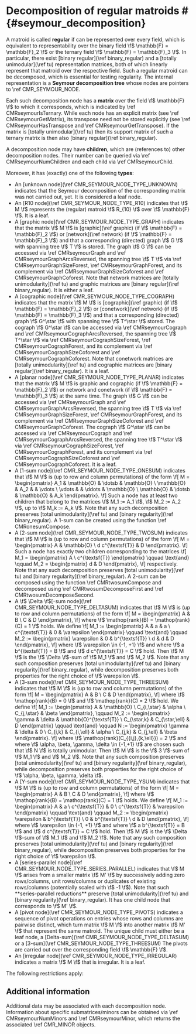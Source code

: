 # Decomposition of regular matroids # {#seymour_decomposition}

A matroid is called **regular** if can be represented over every field, which is equivalent to representability over the binary field \f$ \mathbb{F} = \mathbb{F}_2 \f$ or the ternary field \f$ \mathbb{F} = \mathbb{F}_3 \f$.
In particular, there exist [binary regular](\ref binary_regular) and a [totally unimodular](\ref tu) representation matrices, both of which linearly represent that matroid over the respective field.
Such a regular matroid can be decomposed, which is essential for testing regularity.
The internal representation is a **Seymour decomposition tree** whose nodes are pointers to \ref CMR_SEYMOUR_NODE.

Each such decomposition node has a **matrix** over the field \f$ \mathbb{F} \f$ to which it corresponds, which is indicated by \ref CMRseymourIsTernary.
While each node has an explicit matrix (see \ref CMRseymourGetMatrix), its transpose need not be stored explicitly (see \ref CMRseymourHasTranspose and \ref CMRseymourGetTranspose).
If the matrix is [totally unimodular](\ref tu) then its support matrix of such a ternary matrix is then also [binary regular](\ref binary_regular).

A decomposition node may have **children**, which are (references to) other decomposition nodes.
Their number can be queried via \ref CMRseymourNumChildren and each child via \ref CMRseymourChild.

Moreover, it has (exactly) one of the following **types**:

 - An [unknown node](\ref CMR_SEYMOUR_NODE_TYPE_UNKNOWN) indicates that the Seymour decomposition of the corresponding matrix was not carried out, yet.
   It is considered a leaf node.
 - An [R10 node](\ref CMR_SEYMOUR_NODE_TYPE_R10) indicates that \f$ M \f$ represents the (regular) matroid \f$ R_{10} \f$ over \f$ \mathbb{F} \f$.
   It is a leaf.
 - A [graphic node](\ref CMR_SEYMOUR_NODE_TYPE_GRAPH) indicates that the matrix \f$ M \f$ is [graphic](\ref graphic) (if \f$ \mathbb{F} = \mathbb{F}_2 \f$) or [network](\ref network) (if \f$ \mathbb{F} = \mathbb{F}_3 \f$) and that a corresponding (directed) graph \f$ G \f$ with spanning tree \f$ T \f$ is stored.
   The graph \f$ G \f$ can be accessed via \ref CMRseymourGraph and \ref CMRseymourGraphArcsReversed, the spanning tree \f$ T \f$ via \ref CMRseymourGraphSizeForest, \ref CMRseymourGraphForest, and its complement via \ref CMRseymourGraphSizeCoforest and \ref CMRseymourGraphCoforest.
   Note that network matrices are [totally unimodularity](\ref tu) and graphic matrices are [binary regular](\ref binary_regular).
   It is either a leaf.
 - A [cographic node](\ref CMR_SEYMOUR_NODE_TYPE_COGRAPH) indicates that the matrix \f$ M \f$ is [cographic](\ref graphic) (if \f$ \mathbb{F} = \mathbb{F}_2 \f$) or [conetwork](\ref network) (if \f$ \mathbb{F} = \mathbb{F}_3 \f$) and that a corresponding (directed) graph \f$ G^\star \f$ with spanning tree \f$ T^\star \f$ stored.
   The cograph \f$ G^\star \f$ can be accessed via \ref CMRseymourCograph and \ref CMRseymourCographArcsReversed, the spanning tree \f$ T^\star \f$ via \ref CMRseymourCographSizeForest, \ref CMRseymourCographForest, and its complement via \ref CMRseymourCographSizeCoforest and \ref CMRseymourCographCoforest.
   Note that conetwork matrices are [totally unimodularity](\ref tu) and cographic matrices are [binary regular](\ref binary_regular).
   It is a leaf.
 - A [planar node](\ref CMR_SEYMOUR_NODE_TYPE_PLANAR) indicates that the matrix \f$ M \f$ is graphic and cographic (if \f$ \mathbb{F} = \mathbb{F}_2 \f$) or network and conetwork (if \f$ \mathbb{F} = \mathbb{F}_3 \f$) at the same time.
   The graph \f$ G \f$ can be accessed via \ref CMRseymourGraph and \ref CMRseymourGraphArcsReversed, the spanning tree \f$ T \f$ via \ref CMRseymourGraphSizeForest, \ref CMRseymourGraphForest, and its complement via \ref CMRseymourGraphSizeCoforest and \ref CMRseymourGraphCoforest.
   The cograph \f$ G^\star \f$ can be accessed via \ref CMRseymourCograph and \ref CMRseymourCographArcsReversed, the spanning tree \f$ T^\star \f$ via \ref CMRseymourCographSizeForest, \ref CMRseymourCographForest, and its complement via \ref CMRseymourCographSizeCoforest and \ref CMRseymourCographCoforest.
   It is a leaf.
 - A [1-sum node](\ref CMR_SEYMOUR_NODE_TYPE_ONESUM) indicates that \f$ M \f$ is (up to row and column permutations) of the form
   \f[
      M = \begin{pmatrix}
            A_1        & \mathbb{O} & \dotsb     & \mathbb{O} \\
            \mathbb{O} & A_2        &            & \vdots \\
            \vdots     &            & \ddots     & \mathbb{O} \\
            \mathbb{O} & \dotsb     & \mathbb{O} & A_k
          \end{pmatrix}.
   \f]
   Such a node has at least two children that belong to the matrices \f$ M_1 := A_1 \f$, \f$ M_2 := A_2 \f$, up to \f$ M_k := A_k \f$.
   Note that any such decomposition preserves [total unimodularity](\ref tu) and [binary regularity](\ref binary_regular).
   A 1-sum can be created using the function \ref CMRonesumCompose.
 - A [2-sum node](\ref CMR_SEYMOUR_NODE_TYPE_TWOSUM) indicates that \f$ M \f$ is (up to row and column permutations) of the form
   \f[
      M = \begin{pmatrix} A & \mathbb{O} \\ d c^{\textsf{T}} & D \end{pmatrix}.
   \f]
   Such a node has exactly two children corresponding to the matrices
   \f[
      M_1 = \begin{pmatrix} A \\ c^{\textsf{T}} \end{pmatrix}
      \qquad \text{and} \qquad
      M_2 = \begin{pmatrix} d & D \end{pmatrix},
   \f]
   respectively.
   Note that any such decomposition preserves [total unimodularity](\ref tu) and [binary regularity](\ref binary_regular).
   A 2-sum can be composed using the function \ref CMRtwosumCompose and decomposed using \ref CMRtwosumDecomposeFirst and \ref CMRtwosumDecomposeSecond.
 - A \f$ \Delta \f$[-sum node](\ref CMR_SEYMOUR_NODE_TYPE_DELTASUM) indicates that \f$ M \f$ is (up to row and column permutations) of the form
   \f[
      M = \begin{pmatrix} A & B \\ C & D \end{pmatrix},
   \f]
   where \f$ \mathop{rank}(B) = \mathop{rank}(C) = 1 \f$ holds.
   We define
   \f[
     M_1 := \begin{pmatrix}
              A & a & a \\
              c^{\textsf{T}} & 0 & \varepsilon
            \end{pmatrix}
     \qquad \text{and} \qquad
     M_2 := \begin{pmatrix}
              \varepsilon & 0 & b^{\textsf{T}} \\
              d & d & D
            \end{pmatrix},
   \f]
   where \f$ \varepsilon \in \{-1, +1\} \f$ and where \f$ a b^{\textsf{T}} = B \f$ and \f$ d c^{\textsf{T}} = C \f$ hold.
   Then \f$ M \f$ is the \f$ \Delta \f$-sum of \f$ M_1 \f$ and \f$ M_2 \f$.
   Note that any such composition preserves [total unimodularity](\ref tu) and [binary regularity](\ref binary_regular),
   while decomposition preserves both properties for the right choice of \f$ \varepsilon \f$.
 - A [3-sum node](\ref CMR_SEYMOUR_NODE_TYPE_THREESUM) indicates that \f$ M \f$ is (up to row and column permutations) of the form
   \f[
      M = \begin{pmatrix} A & B \\ C & D \end{pmatrix},
   \f]
   where \f$ \mathop{rank}(B) = 0 \f$ and \f$ \mathop{rank}(C) = 2 \f$ hold.
   We define
   \f[
     M_1 := \begin{pmatrix}
              A & \mathbb{O} \\
              C_{i,\star} & \alpha \\
              C_{j,\star} & \beta
            \end{pmatrix},
     \qquad
     M_2 := \begin{pmatrix}
              \gamma & \delta & \mathbb{O}^{\textsf{T}} \\
              C_{\star,k} & C_{\star,\ell} & D
            \end{pmatrix}
     \qquad \text{and} \qquad
     N := \begin{pmatrix}
              \gamma & \delta & 0 \\
              C_{i,k} & C_{i,\ell} & \alpha \\
              C_{j,k} & C_{j,\ell} & \beta
            \end{pmatrix}.
   \f]
   where \f$ \mathop{rank}(C_{\{i,j\},\{k,\ell\}}) = 2 \f$ and where \f$ \alpha, \beta, \gamma, \delta \in \{-1,+1\} \f$ are chosen such that
   \f$ N \f$ is totally unimodular.
   Then \f$ M \f$ is the \f$ 3 \f$-sum of \f$ M_1 \f$ and \f$ M_2 \f$.
   Note that any such composition preserves [total unimodularity](\ref tu) and [binary regularity](\ref binary_regular),
   while decomposition preserves both properties for the right choice of \f$ \alpha, \beta, \gamma, \delta \f$.
 - A [Y-sum node](\ref CMR_SEYMOUR_NODE_TYPE_YSUM) indicates that \f$ M \f$ is (up to row and column permutations) of the form
   \f[
      M = \begin{pmatrix} A & B \\ C & D \end{pmatrix},
   \f]
   where \f$ \mathop{rank}(B) = \mathop{rank}(C) = 1 \f$ holds.
   We define
   \f[
     M_1 := \begin{pmatrix}
              A & a \\
              c^{\textsf{T}} & 0 \\
              c^{\textsf{T}} & \varepsilon
            \end{pmatrix}
     \qquad \text{and} \qquad
     M_2 := \begin{pmatrix}
              \varepsilon & b^{\textsf{T}} \\
              0 & b^{\textsf{T}} \\
              d & D
            \end{pmatrix},
   \f]
   where \f$ \varepsilon \in \{-1, +1\} \f$ and where \f$ a b^{\textsf{T}} = B \f$ and \f$ d c^{\textsf{T}} = C \f$ hold.
   Then \f$ M \f$ is the \f$ \Delta \f$-sum of \f$ M_1 \f$ and \f$ M_2 \f$.
   Note that any such composition preserves [total unimodularity](\ref tu) and [binary regularity](\ref binary_regular),
   while decomposition preserves both properties for the right choice of \f$ \varepsilon \f$.
 - A [series-parallel node](\ref CMR_SEYMOUR_NODE_TYPE_SERIES_PARALLEL) indicates that \f$ M \f$ arises from a smaller matrix \f$ M' \f$ by successively adding zero rows/columns, unit rows/columns or duplicates of existing rows/columns (potentially scaled with \f$ -1 \f$).
   Note that such **series-parallel reductions** preserve [total unimodularity](\ref tu) and [binary regularity](\ref binary_regular).
   It has one child node that corresponds to \f$ M' \f$.
 - A [pivot node](\ref CMR_SEYMOUR_NODE_TYPE_PIVOTS) indicates a sequence of pivot operations on entries whose rows and columns are pairwise distinct, which turn matrix \f$ M \f$ into another matrix \f$ M' \f$ that represent the same matroid.
   The unique child must either be a leaf node, a [Delta-sum](\ref CMR_SEYMOUR_NODE_TYPE_DELTASUM) or a [3-sum](\ref CMR_SEYMOUR_NODE_TYPE_THREESUM)
   The pivots are carried out over the corresponding field \f$ \mathbb{F} \f$.
 - An [irregular node](\ref CMR_SEYMOUR_NODE_TYPE_IRREGULAR) indicates a matrix \f$ M \f$ that is irregular.
   It is a leaf.

The following restrictions apply:

## Additional information ##

Additional data may be associated with each decomposition node.
Information about specific submatrices/minors can be obtained via \ref CMRseymourNumMinors and \ref CMRseymourMinor,
which returns the associated \ref CMR_MINOR objects.

